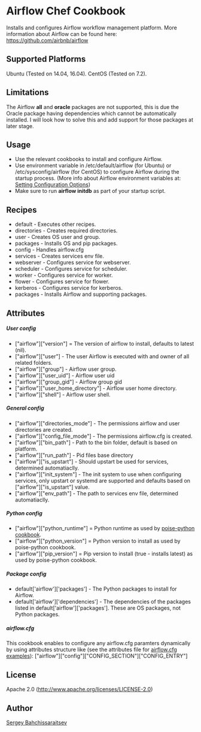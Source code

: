 # Airflow Chef Cookbook

Installs and configures Airflow workflow management platform. More information about Airflow can be found here: https://github.com/airbnb/airflow


## Supported Platforms

Ubuntu (Tested on 14.04, 16.04).
CentOS (Tested on 7.2).

## Limitations

The Airflow **all** and **oracle** packages are not supported, this is due the Oracle package having dependencies which cannot be automatically installed. I will look how to solve this and add support for those packages at later stage.

## Usage

- Use the relevant cookbooks to install and configure Airflow.
- Use environment variable in /etc/default/airflow (for Ubuntu) or /etc/sysconfig/airflow (for CentOS) to configure Airflow during the startup process. (More info about Airflow environment variables at: [Setting Configuration Options](https://pythonhosted.org/airflow/configuration.html#setting-configuration-options))
- Make sure to run **airflow initdb** as part of your startup script.

## Recipes

- default - Executes other recipes.
- directories - Creates required directories.
- user - Creates OS user and group.
- packages - Installs OS and pip packages.
- config - Handles airflow.cfg
- services - Creates services env file.
- webserver - Configures service for webserver.
- scheduler - Configures service for scheduler.
- worker - Configures service for worker.
- flower - Configures service for flower.
- kerberos - Configures service for kerberos.
- packages - Installs Airflow and supporting packages. 

## Attributes
##### User config
- ["airflow"]["version"] = The version of airflow to install, defaults to latest (nil).
- ["airflow"]["user"] - The user Airflow is executed with and owner of all related folders.
- ["airflow"]["group"] - Airflow user group.
- ["airflow"]["user_uid"] - Airflow user uid
- ["airflow"]["group_gid"] - Airflow group gid
- ["airflow"]["user_home_directory"] - Airflow user home directory.
- ["airflow"]["shell"] - Airflow user shell.

##### General config
- ["airflow"]["directories_mode"] - The permissions airflow and user directories are created.
- ["airflow"]["config_file_mode"] - The permissions airflow.cfg is created.
- ["airflow"]["bin_path"] - Path to the bin folder, default is based on platform.
- ["airflow"]["run_path"] - Pid files base directory
- ["airflow"]["is_upstart"] - Should upstart be used for services, determined automatiaclly.
- ["airflow"]["init_system"] - The init system to use when configuring services, only upstart or systemd are supported and defaults based on ["airflow"]["is_upstart"] value.
- ["airflow"]["env_path"] - The path to services env file, determined automatiaclly.

##### Python config
- ["airflow"]["python_runtime"] = Python runtime as used by [poise-python cookbook](https://github.com/poise/poise-python#quick-start). 
- ["airflow"]["python_version"] = Python version to install as used by poise-python cookbook.
- ["airflow"]["pip_version"] = Pip version to install (true - installs latest) as used by poise-python cookbook.

##### Package config
- default['airflow']['packages'] - The Python packages to install for Airflow.
- default['airflow']['dependencies'] - The dependencies of the packages listed in default['airflow']['packages']. These are OS packages, not Python packages. 

##### airflow.cfg
This cookbook enables to configure any airflow.cfg paramters dynamically by using attributes structure like (see the attributes file for [airflow.cfg examples](attributes/default.rb)):
["airflow"]["config"]["CONFIG_SECTION"]["CONFIG_ENTRY"]

## License
Apache 2.0 (http://www.apache.org/licenses/LICENSE-2.0)

## Author
[Sergey Bahchissaraitsev](http://www.bahchis.com/about/)
